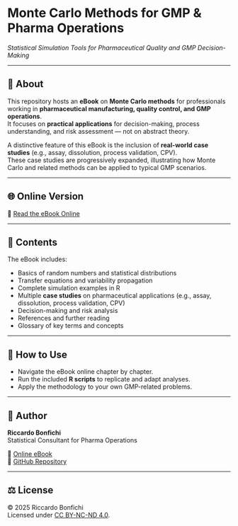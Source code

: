 # Monte Carlo Methods for GMP & Pharma Operations
_Statistical Simulation Tools for Pharmaceutical Quality and GMP Decision-Making_

---

## 📖 About
This repository hosts an **eBook** on **Monte Carlo methods** for professionals working in **pharmaceutical manufacturing, quality control, and GMP operations**.  
It focuses on **practical applications** for decision-making, process understanding, and risk assessment — not on abstract theory.  

A distinctive feature of this eBook is the inclusion of **real-world case studies** (e.g., assay, dissolution, process validation, CPV).  
These case studies are progressively expanded, illustrating how Monte Carlo and related methods can be applied to typical GMP scenarios.  

---

## 🌐 Online Version
📌 [Read the eBook Online](https://rbonfichi.github.io/monte-carlo-gmp-pharma/)  

---

## 📑 Contents
The eBook includes:  
- Basics of random numbers and statistical distributions  
- Transfer equations and variability propagation  
- Complete simulation examples in R  
- Multiple **case studies** on pharmaceutical applications (e.g., assay, dissolution, process validation, CPV)  
- Decision-making and risk analysis  
- References and further reading  
- Glossary of key terms and concepts

---

## 🚀 How to Use
- Navigate the eBook online chapter by chapter.  
- Run the included **R scripts** to replicate and adapt analyses.  
- Apply the methodology to your own GMP-related problems.  

---

## 👤 Author
**Riccardo Bonfichi**  
Statistical Consultant for Pharma Operations  

📌 [Online eBook](https://rbonfichi.github.io/monte-carlo-gmp-pharma/)  
📌 [GitHub Repository](https://github.com/rbonfichi/monte-carlo-gmp-pharma)  

---

## ⚖️ License
© 2025 Riccardo Bonfichi  
Licensed under [CC BY-NC-ND 4.0](https://creativecommons.org/licenses/by-nc-nd/4.0/).
